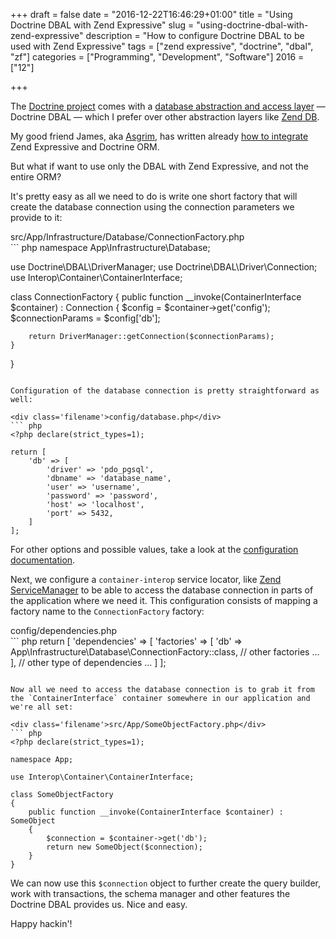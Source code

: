 +++
draft = false
date = "2016-12-22T16:46:29+01:00"
title = "Using Doctrine DBAL with Zend Expressive"
slug = "using-doctrine-dbal-with-zend-expressive"
description = "How to configure Doctrine DBAL to be used with Zend Expressive"
tags = ["zend expressive", "doctrine", "dbal", "zf"]
categories = ["Programming", "Development", "Software"]
2016 = ["12"]

+++

The [Doctrine project](http://www.doctrine-project.org/) comes with a [database abstraction and access layer](http://docs.doctrine-project.org/projects/doctrine-dbal/en/latest/reference/introduction.html) &mdash; Doctrine DBAL &mdash; which I prefer over other abstraction layers like [Zend DB](https://github.com/zendframework/zend-db).

My good friend James, aka [Asgrim](https://twitter.com/asgrim), has written already [how to integrate](https://www.jamestitcumb.com/posts/integrating-doctrine-expressive-easier) Zend
Expressive and Doctrine ORM.

But what if want to use only the DBAL with Zend Expressive, and not the entire ORM?

It's pretty easy as all we need to do is write one short factory that will create the database connection using the connection parameters we provide to it:

<div class='filename'>src/App/Infrastructure/Database/ConnectionFactory.php</div>
``` php
<?php declare(strict_types=1);

namespace App\Infrastructure\Database;

use Doctrine\DBAL\DriverManager;
use Doctrine\DBAL\Driver\Connection;
use Interop\Container\ContainerInterface;

class ConnectionFactory
{
    public function __invoke(ContainerInterface $container) : Connection
    {
        $config = $container->get('config');
        $connectionParams = $config['db'];

        return DriverManager::getConnection($connectionParams);
    }
}
```

Configuration of the database connection is pretty straightforward as well:

<div class='filename'>config/database.php</div>
``` php
<?php declare(strict_types=1);

return [
    'db' => [
        'driver' => 'pdo_pgsql',
        'dbname' => 'database_name',
        'user' => 'username',
        'password' => 'password',
        'host' => 'localhost',
        'port' => 5432,
    ]
];
```

For other options and possible values, take a look at the [configuration documentation](http://docs.doctrine-project.org/projects/doctrine-dbal/en/latest/reference/configuration.html).

Next, we configure a `container-interop` service locator, like [Zend ServiceManager](https://github.com/zendframework/zend-servicemanager) to be able to access the database connection
in parts of the application where we need it. This configuration consists of mapping a factory name to the `ConnectionFactory` factory:

<div class='filename'>config/dependencies.php</div>
``` php
<?php declare(strict_types=1);

return [
    'dependencies' => [
        'factories' => [
            'db' => App\Infrastructure\Database\ConnectionFactory::class,
            // other factories ...
        ],
        // other type of dependencies ...
    ]
];
```

Now all we need to access the database connection is to grab it from the `ContainerInterface` container somewhere in our application and we're all set:

<div class='filename'>src/App/SomeObjectFactory.php</div>
``` php
<?php declare(strict_types=1);

namespace App;

use Interop\Container\ContainerInterface;

class SomeObjectFactory
{
    public function __invoke(ContainerInterface $container) : SomeObject
    {
        $connection = $container->get('db');
        return new SomeObject($connection);
    }
}
```

We can now use this `$connection` object to further create the query builder, work with transactions, the schema manager and other features the Doctrine DBAL provides us. Nice and easy.

Happy hackin'!
